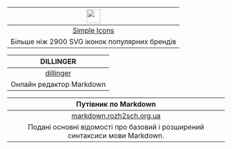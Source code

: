 | <img height="32" width="32" src="https://cdn.simpleicons.org/simpleicons/black/white" /> |
|:---------------------------------------:|
| [Simple Icons](https://simpleicons.org/) |
| Більше ніж 2900 SVG іконок популярних брендів |

| DILLINGER |
|:---------------------------------------:|
| [dillinger](https://dillinger.io/) |
| Онлайн редактор Markdown |

| Путівник по Markdown |
|:---------------------------------------:|
| [markdown.rozh2sch.org.ua](https://markdown.rozh2sch.org.ua/) |
| Подані основні відомості про базовий і розширений синтаксиси мови Markdown. |
